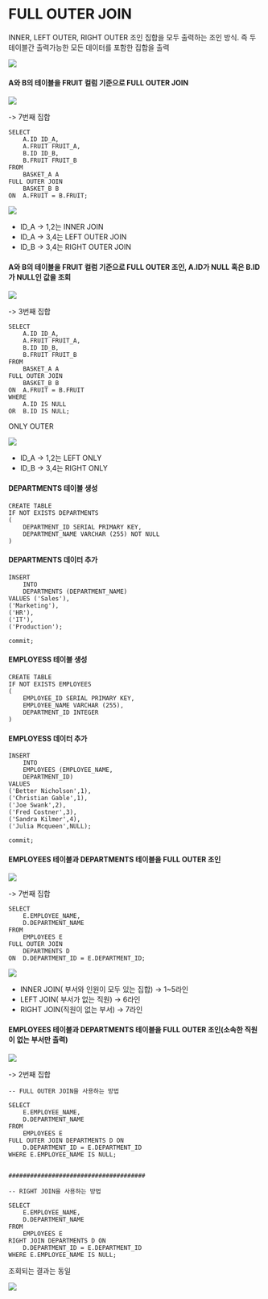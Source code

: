 # **FULL OUTER JOIN**

INNER, LEFT OUTER, RIGHT OUTER 조인 집합을 모두 출력하는 조인 방식. 즉 두 테이블간 출력가능한 모든 데이터를 포함한 집합을 출력

![](./images/17_02.png)

#### A와 B의 테이블을 FRUIT 컬럼 기준으로 FULL OUTER JOIN
![](./images/17_05.png)

-> 7번째 집합

```
SELECT
	A.ID ID_A,
	A.FRUIT FRUIT_A,
	B.ID ID_B,
	B.FRUIT FRUIT_B
FROM
	BASKET_A A
FULL OUTER JOIN
	BASKET_B B 
ON  A.FRUIT = B.FRUIT;
```
![](./images/17_01.png)

- ID_A -> 1,2는 INNER JOIN 
- ID_A -> 3,4는 LEFT OUTER JOIN
- ID_B -> 3,4는 RIGHT OUTER JOIN

#### A와 B의 테이블을 FRUIT 컬럼 기준으로 FULL OUTER 조인, A.ID가 NULL 혹은 B.ID가 NULL인 값을 조회
![](./images/17_05.png)

-> 3번째 집합
```
SELECT
	A.ID ID_A,
	A.FRUIT FRUIT_A,
	B.ID ID_B,
	B.FRUIT FRUIT_B
FROM
	BASKET_A A
FULL OUTER JOIN
	BASKET_B B
ON	A.FRUIT = B.FRUIT
WHERE
	A.ID IS NULL
OR  B.ID IS NULL;
```

ONLY OUTER

![](./images/17_03.png)

- ID_A -> 1,2는 LEFT ONLY
- ID_B -> 3,4는 RIGHT ONLY

#### DEPARTMENTS 테이블 생성
```
CREATE TABLE
IF NOT EXISTS DEPARTMENTS
(
	DEPARTMENT_ID SERIAL PRIMARY KEY,
	DEPARTMENT_NAME VARCHAR (255) NOT NULL
)
```

#### DEPARTMENTS 데이터 추가
```
INSERT
	INTO
	DEPARTMENTS (DEPARTMENT_NAME)
VALUES ('Sales'),
('Marketing'),
('HR'),
('IT'),
('Production');

commit;
```

#### EMPLOYESS 테이블 생성
```
CREATE TABLE
IF NOT EXISTS EMPLOYEES
(
	EMPLOYEE_ID SERIAL PRIMARY KEY,
	EMPLOYEE_NAME VARCHAR (255),
	DEPARTMENT_ID INTEGER
)
```

#### EMPLOYESS 데이터 추가
```
INSERT
	INTO
	EMPLOYEES (EMPLOYEE_NAME,
	DEPARTMENT_ID)
VALUES 
('Better Nicholson',1),
('Christian Gable',1),
('Joe Swank',2),
('Fred Costner',3),
('Sandra Kilmer',4),
('Julia Mcqueen',NULL);

commit;
```

#### EMPLOYEES 테이블과 DEPARTMENTS 테이블을 FULL OUTER 조인

![](./images/17_05.png)

-> 7번째 집합

```
SELECT
	E.EMPLOYEE_NAME,
	D.DEPARTMENT_NAME
FROM
	EMPLOYEES E
FULL OUTER JOIN 
	DEPARTMENTS D
ON  D.DEPARTMENT_ID = E.DEPARTMENT_ID;
```

![](./images/17_04.png)

- INNER JOIN( 부서와 인원이 모두 있는 집합) -> 1~5라인
- LEFT JOIN( 부서가 없는 직원) -> 6라인
- RIGHT JOIN(직원이 없는 부서) -> 7라인

#### EMPLOYEES 테이블과 DEPARTMENTS 테이블을 FULL OUTER 조인(소속한 직원이 없는 부서만 출력)

![](./images/17_05.png)

-> 2번째 집합
```
-- FULL OUTER JOIN을 사용하는 방법

SELECT
	E.EMPLOYEE_NAME,
	D.DEPARTMENT_NAME
FROM
	EMPLOYEES E
FULL OUTER JOIN DEPARTMENTS D ON
	D.DEPARTMENT_ID = E.DEPARTMENT_ID
WHERE E.EMPLOYEE_NAME IS NULL;


######################################

-- RIGHT JOIN을 사용하는 방법

SELECT
	E.EMPLOYEE_NAME,
	D.DEPARTMENT_NAME
FROM
	EMPLOYEES E
RIGHT JOIN DEPARTMENTS D ON
	D.DEPARTMENT_ID = E.DEPARTMENT_ID
WHERE E.EMPLOYEE_NAME IS NULL;
```

조회되는 결과는 동일

![](./images/17_06.png)
